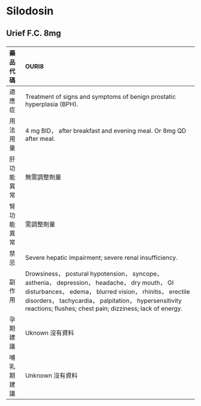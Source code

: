 # Silodosin

## Urief F.C. 8mg

##### 

| 藥品代碼   | OURI8                                                                                                                                                                                                                                                                           |
|:-----------|:--------------------------------------------------------------------------------------------------------------------------------------------------------------------------------------------------------------------------------------------------------------------------------|
| 適應症     | Treatment of signs and symptoms of benign prostatic hyperplasia (BPH).                                                                                                                                                                                                          |
| 用法用量   | 4 mg BID， after breakfast and evening meal. Or 8mg QD after meal.                                                                                                                                                                                                              |
| 肝功能異常 | 無需調整劑量                                                                                                                                                                                                                                                                    |
| 腎功能異常 | 需調整劑量                                                                                                                                                                                                                                                                      |
| 禁忌       | Severe hepatic impairment; severe renal insufficiency.                                                                                                                                                                                                                          |
| 副作用     | Drowsiness， postural hypotension， syncope， asthenia， depression， headache， dry mouth， GI disturbances， edema， blurred vision， rhinitis， erectile disorders， tachycardia， palpitation， hypersensitivity reactions; flushes; chest pain; dizziness; lack of energy. |
| 孕期建議   | Uknown 沒有資料                                                                                                                                                                                                                                                                 |
| 哺乳期建議 | Unknown 沒有資料                                                                                                                                                                                                                                                                |

